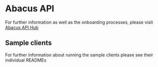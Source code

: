 # Abacus API

For further information as well as the onboarding processes, please visit [Abacus API Hub](https://apihub.abaservices.ch)

## Sample clients

For further information about running the sample clients please see their individual READMEs